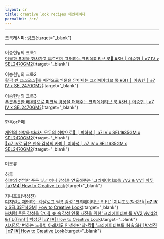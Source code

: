 ```yaml
---
layout: cr
title: creative look recipes 메인페이지
permalink: /cr/
---
```


---

크룩레시피: [링크][크룩레시피]{:target="_blank"}

[크룩레시피]: https://www.veresdenialex.com/post/sony-film-simulations-recipes-best-sony-picture-profiles

---

이승현님의 크룩1  
[인물과 풍경을 화사하고 부드럽게 표현하는 크리에이티브 룩🎨 #SH │ 이승현 │ a7 Ⅳ x SEL2470GM2][이승현1링크]{:target="_blank"}

이승현님의 크룩2  
[활짝 핀 코스모스🌸를 배경으로 인물을 담아내는 크리에이티브 룩 #SH │ 이승현 │ a7 Ⅳ x SEL2470GM2][이승현2링크]{:target="_blank"}

이승현님의 크룩3  
[푸릇푸릇한 배경🌿으로 피크닉 감성을 더해주는 크리에이티브 룩 #SH │ 이승현 │ a7 Ⅳ x SEL2470GM2][이승현3링크]{:target="_blank"}


[이승현1링크]: https://youtu.be/e2qMynkWrh0
[이승현2링크]: https://youtu.be/jh9pwHaCJ3c
[이승현3링크]: https://youtu.be/QuQPJeHo9_c

---

한옥or카페

[개인의 취향을 따라서 모두의 취향으로🎈 │ 이하성 │ a7 Ⅳ x SEL1635GM x SEL2470GM2][한옥or카페링크1]{:target="_blank"}  
[📸α7 IV로 담은 한옥 감성의 카페 │ 이하성 │ a7 Ⅳ x SEL1635GM x SEL2470GM2][한옥or카페링크2]{:target="_blank"}

[한옥or카페링크1]: https://youtu.be/bFqCgNor0WQ
[한옥or카페링크2]: https://youtu.be/Dbg439qtU44

---

미분류

하루  
[하늘의 선명한 푸른 빛과 바다 감성을 연출해주는 '크리에이티브룩 VV2 & VV'│하루│a7M4│How to Creative Look][미분류링크1]{:target="_blank"}  

지니포토(박성진)  
[디지털로 재현하는 아날로그 필름 감성 '크리에이티브 룩 FL'│지니포토(박성진)│α𝟕 𝐈𝐕 x SEL35F14GM│How to Creative Look][미분류링크2]{:target="_blank"}  
[봄처럼 푸른 감성을 담다🌱 숲 속 감성 인물 사진을 위한 '크리에이티브 룩 VV2(vivid2) & FL(Film)'│박성진│α𝟕 𝐈𝐕│How to Creative Look][미분류링크3]{:target="_blank"}  
[시시각각 변하는 노을빛 아래서도 인생샷만 찰-칵📸 '크리에이티브룩 IN & SH'│박성진│α𝟕 𝐈𝐕│How to Creative Look][미분류링크4]{:target="_blank"}  

[미분류링크1]: https://youtu.be/PKwGl7RsA1Q
[미분류링크2]: https://youtu.be/VDTNBQWV6_Y
[미분류링크3]: https://youtu.be/PlxctCe_5nY
[미분류링크4]: https://youtu.be/UvZXkBV91YM